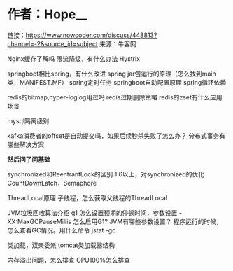 # 作者：Hope__

链接：https://www.nowcoder.com/discuss/448813?channel=-2&source_id=subject
来源：牛客网



Nginx缓存了解吗
 限流降级，有什么办法 Hystrix 

  springboot相比spring，有什么改进
 spring jar包运行的原理（怎么找到main类，MANIFEST.MF）
 spring定时任务
 springboot自动配置原理
 spring循环依赖 

  redis的bitmap,hyper-loglog用过吗
 redis过期删除策略
 redis的zset有什么应用场景  
 

  mysql隔离级别

 kafka消费者的offset是自动提交吗，如果后续秒杀失败了怎么办？
 分布式事务有哪些解决方案

 **然后问了问基础**

 synchronized和ReentrantLock的区别
 1.6以上，对synchronized的优化
 CountDownLatch，Semaphore

 ThreadLocal原理
 子线程，怎么获取父线程的ThreadLocal

 JVM垃圾回收算法介绍
 g1 怎么设置预期的停顿时间，参数设置 -XX:MaxGCPauseMillis
 怎么启用G1?
 JVM有哪些参数设置？
 程序运行的时候，怎么查看GC情况。用什么命令 jstat -gc 

 类加载，双亲委派
 tomcat类加载器结构

 内存溢出问题，怎么排查
 CPU100%怎么排查